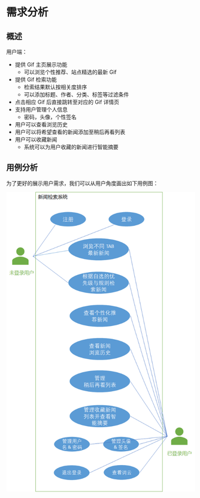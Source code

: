 # 需求分析

## 概述

用户端：

- 提供 Gif 主页展示功能
    - 可以浏览个性推荐、站点精选的最新 Gif
- 提供 Gif 检索功能
    - 检索结果默认按相关度排序
    - 可以添加标题、作者、分类、标签等过滤条件
- 点击相应 Gif 后直接跳转至对应的 Gif 详情页
- 支持用户管理个人信息
    - 密码，头像，个性签名
- 用户可以查看浏览历史
- 用户可以将希望查看的新闻添加至稍后再看列表
- 用户可以收藏新闻
    - 系统可以为用户收藏的新闻进行智能摘要

## 用例分析

为了更好的展示用户需求，我们可以从用户角度画出如下用例图：

![用例图](images/用例图.png)

